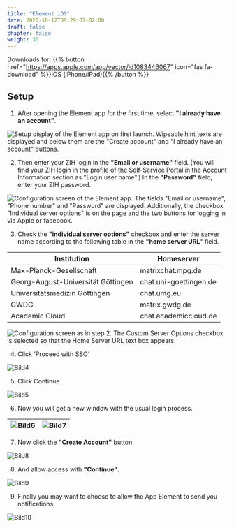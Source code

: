 ```yaml
---
title: "Element iOS"
date: 2020-10-12T09:29:07+02:00
draft: false
chapter: false
weight: 30
---
```


Downloads for: {{% button href="https://apps.apple.com/app/vector/id1083446067" icon="fas fa-download" %}}iOS (iPhone/iPad){{% /button %}}

## Setup

1. After opening the Element app for the first time, select **"I already have an account"**.

![Setup display of the Element app on first launch. Wipeable hint texts are displayed and below them are the "Create account" and "I already have an account" buttons.](/images/15_Element_iOS1_de.png?height=50vh&classes=border)

2. Then enter your ZIH login in the **"Email or username"** field. (You will find your ZIH login in the profile of the [Self-Service Portal](https://selfservice.tu-dresden.de/profile/) in the Account Information section as "Login user name".) In the **"Password"** field, enter your ZIH password.

![Configuration screen of the Element app. The fields "Email or username", "Phone number" and "Password" are displayed. Additionally, the checkbox "Individual server options" is on the page and the two buttons for logging in via Apple or facebook.](/images/15_Element_iOS2_de.png?height=50vh&classes=border)

3. Check the **"individual server options"** checkbox and enter the server name according to the following table in the **"home server URL"** field.

| Institution | Homeserver |
|---|---|
| Max-Planck-Gesellschaft | matrixchat.mpg.de |
| Georg-August-Universität Göttingen | chat.uni-goettingen.de |
| Universitätsmedizin Göttingen  | chat.umg.eu |
| GWDG | matrix.gwdg.de |
| Academic Cloud | chat.academiccloud.de |


![Configuration screen as in step 2. The Custom Server Options checkbox is selected so that the Home Server URL text box appears.](/images/15_Element_iOS3_de.png?height=50vh&classes=border)

4. Click 'Proceed with SSO'

![Bild4](/images/15_Element_iOS4_de.jpeg?height=50vh&classes=border)  

5. Click Continue

![Bild5](/images/15_Element_iOS5_de.jpeg?height=50vh&classes=border)  

6. Now you will get a new window with the usual login process.

| ![Bild6](/images/15_Element_iOS6_de.jpeg?height=50vh&classes=border) | ![Bild7](/images/15_Element_iOS7_de.jpeg?height=50vh&classes=border) |
|---------------------------------------------------------------------|----------------------------------------------------------------------|  

7. Now click the **"Create Account"** button.

![Bild8](/images/15_Element_iOS8_de.jpeg?height=50vh&classes=border)  

8. And allow access with **"Continue"**.  

![Bild9](/images/15_Element_iOS9_de.jpeg?height=50vh&classes=border)  

9. Finally you may want to choose to allow the App Element to send you notifications

![Bild10](/images/15_Element_iOS10_de.jpeg?height=50vh&classes=border)  